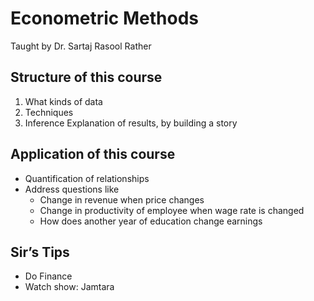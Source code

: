 # Econometric Methods

Taught by Dr. Sartaj Rasool Rather

## Structure of this course

1. What kinds of data
2. Techniques
3. Inference
   Explanation of results, by building a story

## Application of this course

- Quantification of relationships
- Address questions like
    - Change in revenue when price changes
    - Change in productivity of employee when wage rate is changed
    - How does another year of education change earnings

## Sir’s Tips

- Do Finance
- Watch show: Jamtara
